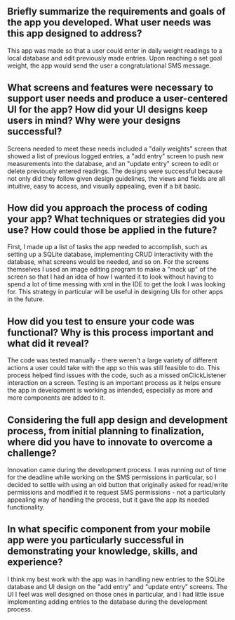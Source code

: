 <H2>Briefly summarize the requirements and goals of the app you developed. What user needs was this app designed to address?</H2>
This app was made so that a user could enter in daily weight readings to a local database and edit previously made entries.  Upon reaching a set goal weight, the app would send the user a congratulational SMS message.
<H2>What screens and features were necessary to support user needs and produce a user-centered UI for the app? How did your UI designs keep users in mind? Why were your designs successful?</H2>
Screens needed to meet these needs included a "daily weights" screen that showed a list of previous logged entries, a "add entry" screen to push new measurements into the database, and an "update entry" screen to edit or delete previously entered readings.  The designs were successful because not only did they follow given design guidelines, the views and fields are all intuitive, easy to access, and visually appealing, even if a bit basic.
<H2>How did you approach the process of coding your app? What techniques or strategies did you use? How could those be applied in the future?</H2>
First, I made up a list of tasks the app needed to accomplish, such as setting up a SQLite database, implementing CRUD interactivity with the database, what screens would be needed, and so on.  For the screens themselves I used an image editing program to make a "mock up" of the screen so that I had an idea of how I wanted it to look without having to spend a lot of time messing with xml in the IDE to get the look I was looking for.  This strategy in particular will be useful in designing UIs for other apps in the future.
<H2>How did you test to ensure your code was functional? Why is this process important and what did it reveal?</H2>
The code was tested manually - there weren't a large variety of different actions a user could take with the app so this was still feasible to do.  This process helped find issues with the code, such as a missed onClickListener interaction on a screen.  Testing is an important process as it helps ensure the app in development is working as intended, especially as more and more components are added to it.
<H2>Considering the full app design and development process, from initial planning to finalization, where did you have to innovate to overcome a challenge?</H2>
Innovation came during the development process.  I was running out of time for the deadline while working on the SMS permissions in particular, so I decided to settle with using an old button that originally asked for read/write permissions and modified it to request SMS permissions - not a particularly appealing way of handling the process, but it gave the app its needed functionality.
<H2>In what specific component from your mobile app were you particularly successful in demonstrating your knowledge, skills, and experience?</H2>
I think my best work with the app was in handling new entries to the SQLite database and UI design on the "add entry" and "update entry" screens.  The UI I feel was well designed on those ones in particular, and I had little issue implementing adding entries to the database during the development process.

